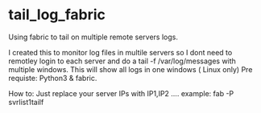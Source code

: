 # tail_log_fabric
Using fabric to tail on multiple remote servers logs.

I created this to monitor log files in multile servers so I dont need to remotley login to each server and do a tail -f /var/log/messages with multiple windows.
This will show all logs in one windows ( Linux only)
Pre requiste:
Python3 & fabric.

How to: Just replace your server IPs with IP1,IP2 ....
example: 
fab -P svrlist1tailf 
